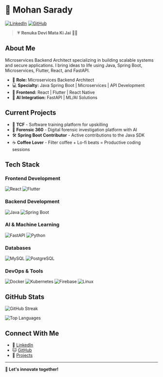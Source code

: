 # 🚀 Mohan Sarady

[![LinkedIn](https://img.shields.io/badge/LinkedIn-Connect-blue)](https://www.linkedin.com/in/mohancoder2k)
[![GitHub](https://img.shields.io/badge/GitHub-Follow-181717?logo=github)](https://github.com/mohancoder2k)

> 💗 **Renuka Devi Mata Ki Jai** 🙏🏻

## About Me

Microservices Backend Architect specializing in building scalable systems and secure applications. I bring ideas to life using Java, Spring Boot, Microservices, Flutter, React, and FastAPI.

- 🎯 **Role:** Microservices Backend Architect
- 💻 **Specialty:** Java Spring Boot | Microservices | API Development
- 🎨 **Frontend:** React | Flutter | React Native
- 🤖 **AI Integration:** FastAPI | ML/AI Solutions

## Current Projects

- 🚀 **TCF** - Software training platform for upskilling
- 🏢 **Forensic 360** - Digital forensic investigation platform with AI
- 🛠️ **Spring Boot Contributor** - Active contributions to the Java SDK
- ☕ **Coffee Lover** - Filter coffee + Lo-fi beats = Productive coding sessions

## Tech Stack

### Frontend Development
![React](https://img.shields.io/badge/React-61DAFB?logo=react&logoColor=black)
![Flutter](https://img.shields.io/badge/Flutter-02569B?logo=flutter&logoColor=white)

### Backend Development
![Java](https://img.shields.io/badge/Java-007396?logo=java&logoColor=white)
![Spring Boot](https://img.shields.io/badge/Spring%20Boot-6DB33F?logo=springboot&logoColor=white)

### AI & Machine Learning
![FastAPI](https://img.shields.io/badge/FastAPI-009688?logo=fastapi&logoColor=white)
![Python](https://img.shields.io/badge/Python-3776AB?logo=python&logoColor=white)

### Databases
![MySQL](https://img.shields.io/badge/MySQL-4479A1?logo=mysql&logoColor=white)
![PostgreSQL](https://img.shields.io/badge/PostgreSQL-4169E1?logo=postgresql&logoColor=white)

### DevOps & Tools
![Docker](https://img.shields.io/badge/Docker-2496ED?logo=docker&logoColor=white)
![Kubernetes](https://img.shields.io/badge/Kubernetes-326CE5?logo=kubernetes&logoColor=white)
![Firebase](https://img.shields.io/badge/Firebase-FFCA28?logo=firebase&logoColor=black)
![Linux](https://img.shields.io/badge/Linux-FCC624?logo=linux&logoColor=black)

## GitHub Stats

![GitHub Streak](https://streak-stats.demolab.com/?user=mohancoder2k&theme=dark&hide_border=true)

![Top Languages](https://github-readme-stats.vercel.app/api/top-langs/?username=mohancoder2k&layout=compact&theme=dark)

## Connect With Me

- 💼 [LinkedIn](https://www.linkedin.com/in/mohancoder2k)
- 🐱 [GitHub](https://github.com/mohancoder2k)
- 🚀 [Projects](https://github.com/mohancoder2k?tab=repositories)

---

**🚀 Let's innovate together!**
